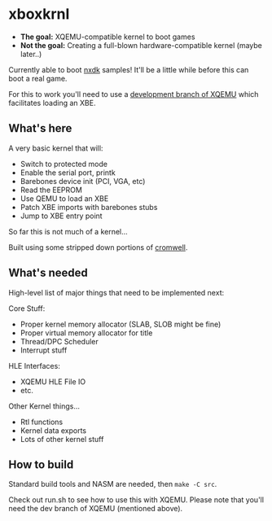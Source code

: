 xboxkrnl
========
* **The goal:** XQEMU-compatible kernel to boot games
* **Not the goal:** Creating a full-blown hardware-compatible kernel (maybe later..)

Currently able to boot [nxdk](https://github.com/XboxDev/nxdk) samples! It'll be
a little while before this can boot a real game.

For this to work you'll need to use a [development branch of
XQEMU](https://github.com/mborgerson/xqemu/tree/khle) which facilitates loading
an XBE.

## What's here

A very basic kernel that will:

* Switch to protected mode
* Enable the serial port, printk
* Barebones device init (PCI, VGA, etc)
* Read the EEPROM
* Use QEMU to load an XBE
* Patch XBE imports with barebones stubs
* Jump to XBE entry point

So far this is not much of a kernel...

Built using some stripped down portions of
[cromwell](https://github.com/XboxDev/cromwell).

## What's needed

High-level list of major things that need to be implemented next:

Core Stuff:
- Proper kernel memory allocator (SLAB, SLOB might be fine)
- Proper virtual memory allocator for title
- Thread/DPC Scheduler
- Interrupt stuff

HLE Interfaces:
- XQEMU HLE File IO
- etc.

Other Kernel things...
- Rtl functions
- Kernel data exports
- Lots of other kernel stuff

## How to build

Standard build tools and NASM are needed, then `make -C src`.

Check out run.sh to see how to use this with XQEMU. Please note that you'll need
the dev branch of XQEMU (mentioned above).
